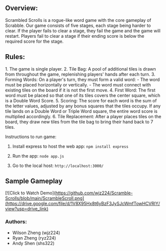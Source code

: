 <h2>Overview: </h2>
Scrambled Scrolls is a rogue-like word game with the core gameplay of Scrabble. Our game consists of five stages, each stage being harder to clear. If the player fails to clear a stage, they fail the game and the game will restart. Players fail to clear a stage if their ending score is below the required score for the stage.

<h2>Rules:  </h2>
    1. The game is single player.
    2. Tile Bag: A pool of additional tiles is drawn from throughout the game, replenishing players' hands after each turn.
    3. Forming Words: On a player's turn, they must form a valid word:
        - The word must be placed horizontally or vertically.
        - The word must connect with existing tiles on the board if it is not the first move.
    4. First Word: The first word must be placed so that one of its tiles covers the center square, which is a Double Word Score.
    5. Scoring: The score for each word is the sum of the letter values, adjusted by any bonus squares that the tiles occupy. If any tile lands on a Double Word or Triple Word square, the   entire word score is multiplied accordingly.
    6. Tile Replacement: After a player places tiles on the board, they draw new tiles from the tile bag to bring their hand back to 7 tiles.

Instructions to run game:

1. Install express to host the web app:
`npm install express`

2. Run the app:
`node app.js`

3. Go to the local host:
`http://localhost:3000/`




<h2>Sample Gameplay</h2>

[![Click to Watch Demo](https://github.com/wjz224/Scramble-Scrolls/blob/main/ScrambleScroll.png](https://drive.google.com/file/d/1V8X95Hx8t6yBzF3JySJcWmfTowHCVRlY/view?usp=drive_link)

<h3> Authors: </h3>
<ul>
    <li>Wilson Zheng (wjz224) </li>
    <li>Ryan Zheng (ryz224) </li>
    <li>Andy Shen (shs322) </li>
</ul>
